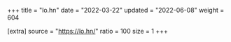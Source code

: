 +++
title = "lo.hn"
date = "2022-03-22"
updated = "2022-06-08"
weight = 604

[extra]
source = "https://lo.hn/"
ratio = 100
size = 1
+++
